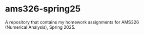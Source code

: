 # ams326-spring25
A repository that contains my homework assignments for AMS326 (Numerical Analysis), Spring 2025.

